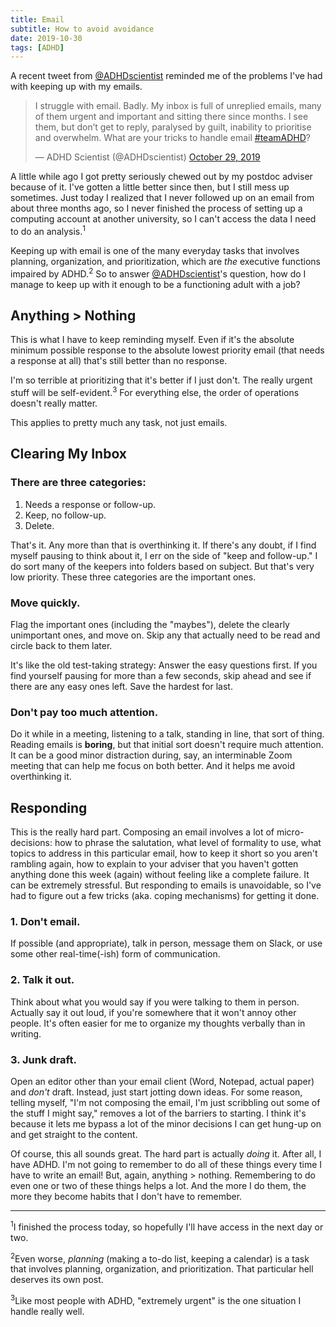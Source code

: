 ```yaml
---
title: Email
subtitle: How to avoid avoidance
date: 2019-10-30
tags: [ADHD]
---
```


A recent tweet from [@ADHDscientist](https://twitter.com/ADHDscientist) reminded me of the problems I've had with keeping up with my emails. 

<blockquote class="twitter-tweet"><p lang="en" dir="ltr">I struggle with email. Badly. My inbox is full of unreplied emails, many of them urgent and important and sitting there since months. I see them, but don’t get to reply, paralysed by guilt, inability to prioritise and overwhelm. What are your tricks to handle email <a href="https://twitter.com/hashtag/teamADHD?src=hash&amp;ref_src=twsrc%5Etfw">#teamADHD</a>?</p>&mdash; ADHD Scientist (@ADHDscientist) <a href="https://twitter.com/ADHDscientist/status/1189274763321057280?ref_src=twsrc%5Etfw">October 29, 2019</a></blockquote> <script async src="https://platform.twitter.com/widgets.js" charset="utf-8"></script>

A little while ago I got pretty seriously chewed out by my postdoc adviser because of it. I've gotten a little better since then, but I still mess up sometimes. Just today I realized that I never followed up on an email from about three months ago, so I never finished the process of setting up a computing account at another university, so I can't access the data I need to do an analysis.<sup>1</sup>

Keeping up with email is one of the many everyday tasks that involves planning, organization, and prioritization, which are *the* executive functions impaired by ADHD.<sup>2</sup> So to answer [@ADHDscientist](https://twitter.com/ADHDscientist)'s question, how do I manage to keep up with it enough to be a functioning adult with a job?

## Anything > Nothing
This is what I have to keep reminding myself. Even if it's the absolute minimum possible response to the absolute lowest priority email (that needs a response at all) that's still better than no response. 

I'm so terrible at prioritizing that it's better if I just don't. The really urgent stuff will be self-evident.<sup>3</sup> For everything else, the order of operations doesn't really matter.

This applies to pretty much any task, not just emails.

## Clearing My Inbox
### There are three categories:
1. Needs a response or follow-up.
2. Keep, no follow-up.
3. Delete.

That's it. Any more than that is overthinking it. If there's any doubt, if I find myself pausing to think about it, I err on the side of "keep and follow-up." I do sort many of the keepers into folders based on subject. But that's very low priority. These three categories are the important ones.
### Move quickly.
Flag the important ones (including the "maybes"), delete the clearly unimportant ones, and move on. Skip any that actually need to be read and circle back to them later. 

It's like the old test-taking strategy: Answer the easy questions first. If you find yourself pausing for more than a few seconds, skip ahead and see if there are any easy ones left. Save the hardest for last.

### Don't pay too much attention. 
Do it while in a meeting, listening to a talk, standing in line, that sort of thing. Reading emails is **boring**, but that initial sort doesn't require much attention. It can be a good minor distraction during, say, an interminable Zoom meeting that can help me focus on both better. And it helps me avoid overthinking it.

## Responding
This is the really hard part. Composing an email involves a lot of micro-decisions: how to phrase the salutation, what level of formality to use, what topics to address in this particular email, how to keep it short so you aren't rambling again, how to explain to your adviser that you haven't gotten anything done this week (again) without feeling like a complete failure. It can be extremely stressful. But responding to emails is unavoidable, so I've had to figure out a few tricks (aka. coping mechanisms) for getting it done.
### 1. Don't email. 
If possible (and appropriate), talk in person, message them on Slack, or use some other real-time(-ish) form of communication.
### 2. Talk it out.
Think about what you would say if you were talking to them in person. Actually say it out loud, if you're somewhere that it won't annoy other people. It's often easier for me to organize my thoughts verbally than in writing.
### 3. Junk draft.
Open an editor other than your email client (Word, Notepad, actual paper) and *don't* draft. Instead, just start jotting down ideas. For some reason, telling myself, "I'm not composing the email, I'm just scribbling out some of the stuff I might say," removes a lot of the barriers to starting. I think it's because it lets me bypass a lot of the minor decisions I can get hung-up on and get straight to the content.

Of course, this all sounds great. The hard part is actually *doing* it. After all, I have ADHD. I'm not going to remember to do all of these things every time I have to write an email! But, again, anything > nothing. Remembering to do even one or two of these things helps a lot. And the more I do them, the more they become habits that I don't have to remember.


---

<sup>1</sup>I finished the process today, so hopefully I'll have access in the next day or two.

<sup>2</sup>Even worse, *planning* (making a to-do list, keeping a calendar) is a task that involves planning, organization, and prioritization. That particular hell deserves its own post.

<sup>3</sup>Like most people with ADHD, "extremely urgent" is the one situation I handle really well. 